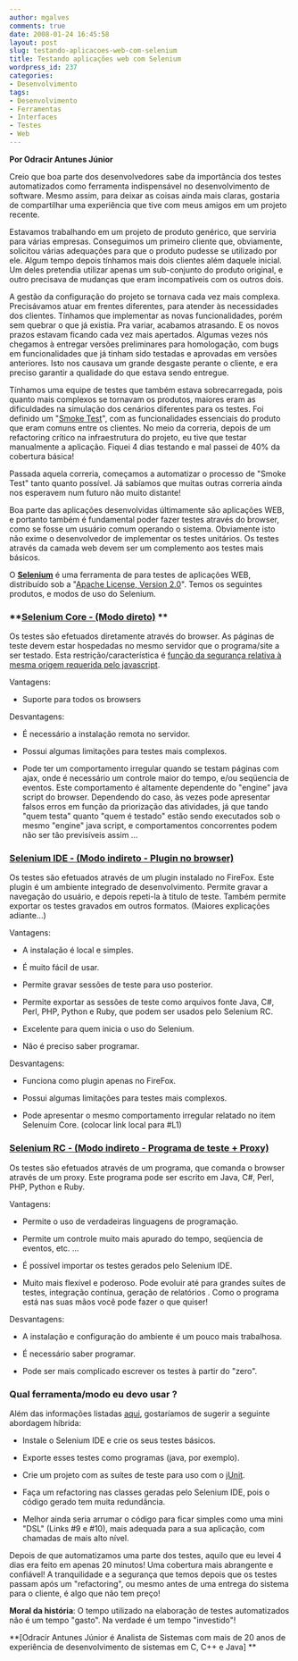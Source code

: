 ```yaml
---
author: mgalves
comments: true
date: 2008-01-24 16:45:58
layout: post
slug: testando-aplicacoes-web-com-selenium
title: Testando aplicações web com Selenium
wordpress_id: 237
categories:
- Desenvolvimento
tags:
- Desenvolvimento
- Ferramentas
- Interfaces
- Testes
- Web
---
```


**Por Odracir Antunes Júnior**




Creio que boa parte dos desenvolvedores sabe da importância dos testes automatizados como ferramenta indispensável no desenvolvimento de software. Mesmo assim, para deixar as coisas ainda mais claras, gostaria de compartilhar uma experiência que tive com meus amigos em um projeto recente.




Estavamos trabalhando em um projeto de produto genérico, que serviria para várias empresas. Conseguimos um primeiro cliente que, obviamente, solicitou várias adequações para que o produto pudesse se utilizado por ele. Algum tempo depois tínhamos mais dois clientes além daquele inicial. Um deles pretendia utilizar apenas um sub-conjunto do produto original, e outro precisava de mudanças que eram incompatíveis com os outros dois.




A gestão da configuração do projeto se tornava cada vez mais complexa. Precisávamos atuar em frentes diferentes, para atender às necessidades dos clientes. Tínhamos que implementar as novas funcionalidades, porém sem quebrar o que já existia. Pra variar, acabamos atrasando. E os novos prazos estavam ficando cada vez mais apertados. Algumas vezes nós chegamos à entregar versões preliminares para homologação, com bugs em funcionalidades que já tinham sido testadas e aprovadas em versões anteriores. Isto nos causava um grande desgaste perante o cliente, e era preciso garantir a qualidade do que estava sendo entregue.




Tínhamos uma equipe de testes que também estava sobrecarregada, pois quanto mais complexos se tornavam os produtos, maiores eram as dificuldades na simulação dos cenários diferentes para os testes. Foi definido um "[Smoke Test](http://en.wikipedia.org/wiki/Smoke_testing)", com as funcionalidades essenciais do produto que eram comuns entre os clientes. No meio da correria, depois de um refactoring crítico na infraestrutura do projeto, eu tive que testar  manualmente a aplicação. Fiquei 4 dias testando e mal passei de 40% da cobertura básica!




Passada aquela correria, começamos a automatizar o processo de "Smoke Test" tanto quanto possível. Já sabíamos que muitas outras correria ainda nos esperavem num futuro não muito distante!




Boa parte das aplicações desenvolvidas últimamente são aplicações WEB, e portanto também é fundamental poder fazer testes através do browser, como se fosse um usuário comum operando o sistema. Obviamente isto não exime o desenvolvedor de implementar os testes unitários. Os testes através da camada web devem ser um complemento aos testes mais básicos.




O [**Selenium**](http://www.openqa.org/selenium/) é uma ferramenta de para testes de aplicações WEB, distribuído sob a "[Apache License, Version 2.0](http://www.apache.org/licenses/LICENSE-2.0)". Temos os seguintes produtos, e modos de uso do Selenium.








### **[Selenium Core - (Modo direto)](http://www.openqa.org/selenium-core/) **




Os testes são efetuados diretamente através do browser. As páginas de teste devem estar hospedadas no mesmo servidor que o programa/site a ser testado.  Esta restrição/característica é [função da segurança relativa à mesma origem requerida pelo javascript](http://www.mozilla.org/projects/security/components/same-origin.html).


Vantagens:



	
  * Suporte para todos os browsers


Desvantagens:

	
  * É necessário a instalação remota no servidor.

	
  * Possui algumas limitações para testes mais complexos.

	
  * Pode ter um comportamento irregular quando se testam páginas com ajax,  onde é necessário um controle maior do tempo, e/ou seqüencia de eventos. Este comportamento é altamente dependente do "engine" java script do browser. Dependendo do caso, às vezes pode apresentar falsos erros em função da priorização das atividades, já que tando "quem testa" quanto "quem é testado" estão sendo executados sob o mesmo "engine" java script, e comportamentos concorrentes podem não ser tão previsíveis assim ...




### **[Selenium IDE - (Modo indireto - Plugin no browser)](http://www.openqa.org/selenium-ide/)**




Os testes são efetuados através de um plugin instalado no FireFox. Este plugin é um ambiente integrado de desenvolvimento. Permite gravar a navegação do usuário, e depois repeti-la à titulo de teste. Também permite exportar os testes gravados em outros formatos. (Maiores explicações adiante...)


Vantagens:



	
  * A instalação é local e simples.

	
  * É muito fácil de usar.

	
  * Permite gravar sessões de teste para uso posterior.

	
  * Permite exportar as sessões de teste como arquivos fonte Java, C#, Perl, PHP, Python e Ruby, que podem ser usados pelo Selenium RC.

	
  * Excelente para quem inicia o uso do Selenium.

	
  * Não é preciso saber programar.


Desvantagens:

	
  * Funciona como plugin apenas no FireFox.

	
  * Possui algumas limitações para testes mais complexos.

	
  * Pode apresentar o mesmo comportamento irregular relatado no item Selenuim Core. (colocar link local para #L1)




### **[Selenium RC - (Modo indireto - Programa de teste + Proxy) ](http://www.openqa.org/selenium-rc/)**




Os testes são efetuados através de um programa, que comanda o browser através de um proxy. Este programa pode ser escrito em Java, C#, Perl, PHP, Python e Ruby.




Vantagens:






	
  * Permite o uso de verdadeiras linguagens de programação.

	
  * Permite um controle muito mais apurado do tempo, seqüencia de eventos, etc. ...

	
  * É possível importar os testes gerados pelo Selenium IDE.

	
  * Muito mais flexível e poderoso. Pode evoluir até para grandes suítes de testes, integração contínua, geração de relatórios . Como o programa está nas suas mãos você pode fazer o que quiser!




Desvantagens:






	
  * A instalação e configuração do ambiente é um pouco mais trabalhosa.

	
  * É necessário saber programar.

	
  * Pode ser mais complicado escrever os testes à partir do "zero".




### Qual ferramenta/modo eu devo usar ?




Além das informações listadas [aqui](http://wiki.openqa.org/pages/viewpage.action?pageId=763), gostaríamos de sugerir a seguinte abordagem híbrida:






	
  * Instale o Selenium IDE e crie os seus testes básicos.

	
  * Exporte esses testes como programas (java, por exemplo).

	
  * Crie um projeto com as suítes de teste para uso com o [jUnit](http://www.junit.org/).

	
  * Faça um refactoring nas classes geradas pelo Selenium IDE, pois o código gerado tem muita redundância.

	
  * Melhor ainda seria arrumar o código para ficar simples como uma mini "DSL" (Links #9 e #10), mais adequada para a sua aplicação, com chamadas de mais alto nível.




Depois de que automatizamos uma parte dos testes, aquilo que eu levei 4 dias era feito em apenas 20 minutos! Uma cobertura mais abrangente e confiável! A tranquilidade e a segurança que temos depois que os testes passam após um "refactoring", ou mesmo antes de uma entrega do sistema para o cliente, é algo que não tem preço!




**Moral da história**: O tempo utilizado na elaboração de testes automatizados não é um tempo "gasto". Na verdade é um tempo "investido"!




**[Odracir Antunes Júnior é Analista de Sistemas com mais de 20 anos de experiência de desenvolvimento de sistemas em C, C++ e Java] **
